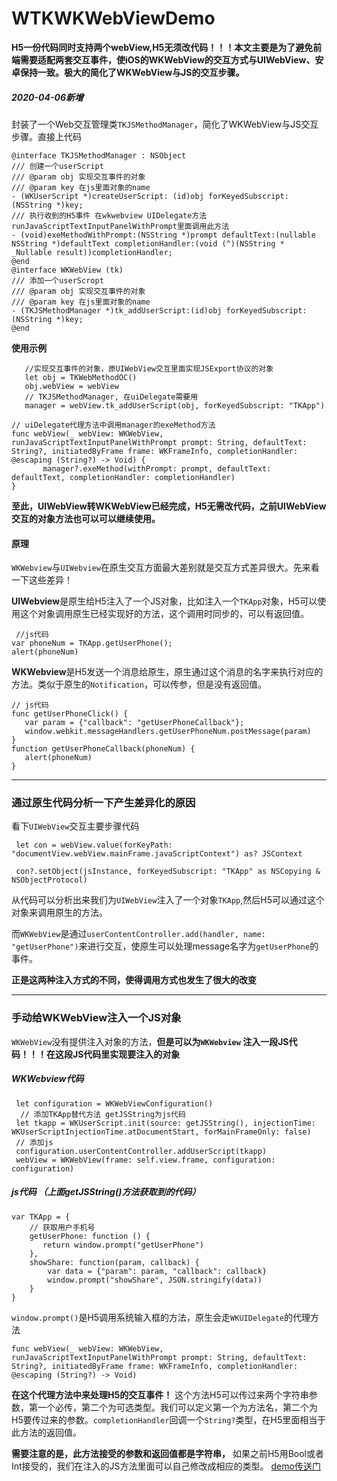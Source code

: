 # WTKWKWebViewDemo

**H5一份代码同时支持两个webView,H5无须改代码！！！本文主要是为了避免前端需要适配两套交互事件，使iOS的WKWebView的交互方式与UIWebView、安卓保持一致。极大的简化了WKWebView与JS的交互步骤。**

##### 2020-04-06新增
封装了一个Web交互管理类`TKJSMethodManager`，简化了WKWebView与JS交互步骤。直接上代码
```
@interface TKJSMethodManager : NSObject
/// 创建一个userScript
/// @param obj 实现交互事件的对象
/// @param key 在js里面对象的name
- (WKUserScript *)createUserScript: (id)obj forKeyedSubscript:(NSString *)key;
/// 执行收到的H5事件 在wkwebview UIDelegate方法runJavaScriptTextInputPanelWithPrompt里面调用此方法
- (void)exeMethodWithPrompt:(NSString *)prompt defaultText:(nullable NSString *)defaultText completionHandler:(void (^)(NSString * _Nullable result))completionHandler;
@end
@interface WKWebView (tk)
/// 添加一个userScropt
/// @param obj 实现交互事件的对象
/// @param key 在js里面对象的name
- (TKJSMethodManager *)tk_addUserScript:(id)obj forKeyedSubscript:(NSString *)key;
@end
```
**使用示例**
 ```
    //实现交互事件的对象，原UIWebView交互里面实现JSExport协议的对象
    let obj = TKWebMethodOC() 
    obj.webView = webView
    // TKJSMethodManager, 在uiDelegate需要用
    manager = webView.tk_addUserScript(obj, forKeyedSubscript: "TKApp")

// uiDelegate代理方法中调用manager的exeMethod方法
func webView(_ webView: WKWebView, runJavaScriptTextInputPanelWithPrompt prompt: String, defaultText: String?, initiatedByFrame frame: WKFrameInfo, completionHandler: @escaping (String?) -> Void) {
        manager?.exeMethod(withPrompt: prompt, defaultText: defaultText, completionHandler: completionHandler)
 }
```
**至此，UIWebView转WKWebView已经完成，H5无需改代码，之前UIWebView交互的对象方法也可以可以继续使用。**

#### 原理

`WKWebview`与`UIWebview`在原生交互方面最大差别就是交互方式差异很大。先来看一下这些差异！

 **UIWebview**是原生给H5注入了一个JS对象，比如注入一个`TKApp`对象，H5可以使用这个对象调用原生已经实现好的方法，这个调用时同步的，可以有返回值。
 
 ```
  //js代码
 var phoneNum = TKApp.getUserPhone();
 alert(phoneNum)
 ```
 **WKWebview**是H5发送一个消息给原生，原生通过这个消息的名字来执行对应的方法。类似于原生的`Notification`，可以传参，但是没有返回值。
 
 ```
 // js代码
 func getUserPhoneClick() {
 	var param = {"callback": "getUserPhoneCallback"};
 	window.webkit.messageHandlers.getUserPhoneNum.postMessage(param)
 }
 function getUserPhoneCallback(phoneNum) {
 	alert(phoneNum)
 }
 ```
****
### 通过原生代码分析一下产生差异化的原因

 看下`UIWebView`交互主要步骤代码
 
 ```
  let con = webView.value(forKeyPath: "documentView.webView.mainFrame.javaScriptContext") as? JSContext
 
  con?.setObject(jsInstance, forKeyedSubscript: "TKApp" as NSCopying & NSObjectProtocol)
 ```
 从代码可以分析出来我们为`UIWebView`注入了一个对象`TKApp`,然后H5可以通过这个对象来调用原生的方法。
 
 而`WKWebView`是通过`userContentController.add(handler, name: "getUserPhone")`来进行交互，使原生可以处理message名字为`getUserPhone`的事件。
 
 **正是这两种注入方式的不同，使得调用方式也发生了很大的改变**
 
 ****
 
### 手动给WKWebView注入一个JS对象
`WKWebView`没有提供注入对象的方法，**但是可以为`WKWebview` 注入一段JS代码！！！在这段JS代码里实现要注入的对象**
##### WKWebview代码

```
 let configuration = WKWebViewConfiguration()
  // 添加TKApp替代方法 getJSString为js代码
 let tkapp = WKUserScript.init(source: getJSString(), injectionTime: WKUserScriptInjectionTime.atDocumentStart, forMainFrameOnly: false)
 // 添加js
 configuration.userContentController.addUserScript(tkapp)
 webView = WKWebView(frame: self.view.frame, configuration: configuration)
```
##### js代码 （上面getJSString()方法获取到的代码）

```
var TKApp = {
    // 获取用户手机号
    getUserPhone: function () {
       return window.prompt("getUserPhone")
    },
    showShare: function(param, callback) {
        var data = {"param": param, "callback": callback}
        window.prompt("showShare", JSON.stringify(data))
    }
}
```
`window.prompt()`是H5调用系统输入框的方法，原生会走`WKUIDelegate`的代理方法

```
func webView(_ webView: WKWebView, runJavaScriptTextInputPanelWithPrompt prompt: String, defaultText: String?, initiatedByFrame frame: WKFrameInfo, completionHandler: @escaping (String?) -> Void)
```
 **在这个代理方法中来处理H5的交互事件！**
 这个方法H5可以传过来两个字符串参数，第一个必传，第二个为可选类型。我们可以定义第一个为方法名，第二个为H5要传过来的参数。`completionHandler`回调一个`String?`类型，在H5里面相当于此方法的返回值。
 
 **需要注意的是，此方法接受的参数和返回值都是字符串，** 如果之前H5用Bool或者Int接受的，我们在注入的JS方法里面可以自己修改成相应的类型。
 [demo传送门](https://github.com/wangtongke/WTKWKWebViewDemo)